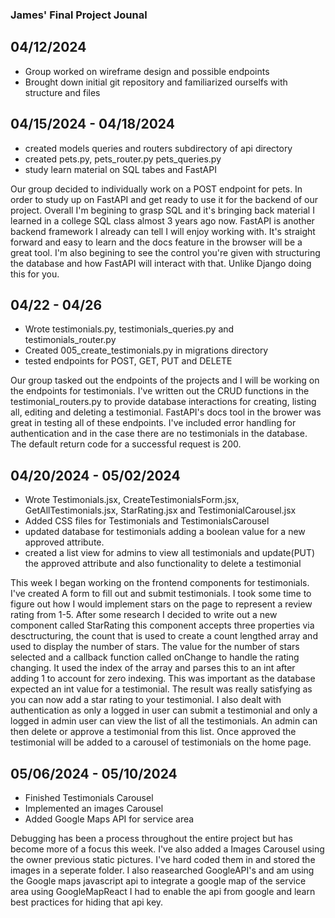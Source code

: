 ### James' Final Project Jounal

## 04/12/2024

- Group worked on wireframe design and possible endpoints
- Brought down initial git repository and familiarized ourselfs with structure and files

## 04/15/2024 - 04/18/2024
- created models queries and routers subdirectory of api directory
- created pets.py, pets_router.py pets_queries.py
- study learn material on SQL tabes and FastAPI

Our group decided to individually work on a POST endpoint for pets. In order to study up on FastAPI and get ready to use it for the backend of our project. Overall I'm begining to grasp SQL and it's bringing back material I learned in a college SQL class almost 3 years ago now. FastAPI is another backend framework I already can tell I will enjoy working with. It's straight forward and easy to learn and the docs feature in the browser will be a great tool. I'm also begining to see the control you're given with structuring the database and how FastAPI will interact with that. Unlike Django doing this for you.

## 04/22 - 04/26
- Wrote testimonials.py, testimonials_queries.py and testimonials_router.py
- Created 005_create_testimonials.py in migrations directory
- tested endpoints for POST, GET, PUT and DELETE

Our group tasked out the endpoints of the projects and I will be working on the endpoints for testimonials. I've written out the CRUD functions in the testimonial_routers.py to provide database interactions for creating, listing all, editing and deleting a testimonial. FastAPI's docs tool in the brower was great in testing all of these endpoints. I've included error handling for authentication and in the case there are no testimonials in the database. The default return code for a successful request is 200.

## 04/20/2024 - 05/02/2024
- Wrote Testimonials.jsx, CreateTestimonialsForm.jsx, GetAllTestimonials.jsx, StarRating.jsx and TestimonialCarousel.jsx
- Added CSS files for Testimonials and TestimonialsCarousel
- updated database for testimonials adding a boolean value for a new approved attribute.
- created a list view for admins to view all testimonials and update(PUT) the approved attribute and also functionality to delete a testimonial


This week I began working on the frontend components for testimonials. I've created A form to fill out and submit testimonials. I took some time to figure out how I would implement stars on the page to represent a review rating from 1-5. After some research I decided to write out a new component called StarRating this component accepts three properties via desctructuring, the count that is used to create a count lengthed array and used to display the number of stars. The value for the number of stars selected and a callback function called onChange to handle the rating changing. It used the index of the array and parses this to an int after adding 1 to account for zero indexing. This was important as the database expected an int value for a testimonial. The result was really satisfying as you can now add a star rating to your testimonial. I also dealt with authentication as only a logged in user can submit a testimonial and only a logged in admin user can view the list of all the testimonials. An admin can then delete or approve a testimonial from this list. Once approved the testimonial will be added to a carousel of testimonials on the home page.

## 05/06/2024 - 05/10/2024
- Finished Testimonials Carousel
- Implemented an images Carousel
- Added Google Maps API for service area

Debugging has been a process throughout the entire project but has become more of a focus this week. I've also added a Images Carousel using the owner previous static pictures. I've hard coded them in and stored the images in a seperate folder. I also reasearched GoogleAPI's and am using the Google maps javascript api to integrate a google map of the service area using GoogleMapReact I had to enable the api from google and learn best practices for hiding that api key. 
